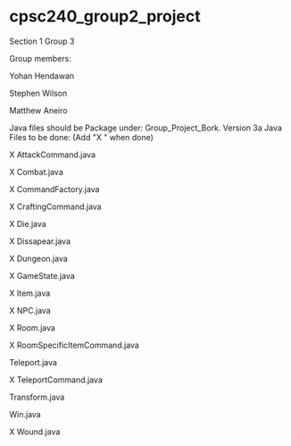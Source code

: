 # cpsc240_group2_project
Section 1 Group 3

Group members:

Yohan Hendawan

Stephen Wilson

Matthew Aneiro

Java files should be Package under: Group_Project_Bork.
Version 3a
Java Files to be done: (Add "X " when done)

X AttackCommand.java

X Combat.java

X CommandFactory.java

X CraftingCommand.java

X Die.java

X Dissapear.java

X Dungeon.java

X GameState.java

X Item.java

X NPC.java

X Room.java

X RoomSpecificItemCommand.java

Teleport.java

X TeleportCommand.java

Transform.java

Win.java

X Wound.java
